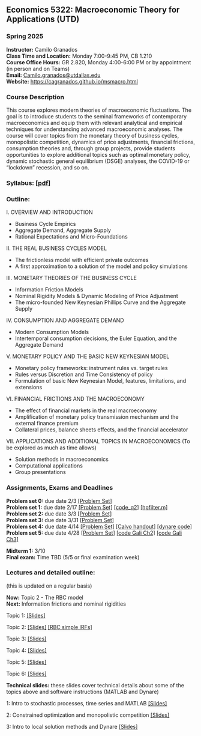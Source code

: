 ## Economics 5322: Macroeconomic Theory for Applications (UTD)
### Spring 2025

**Instructor:** Camilo Granados \
**Class Time and Location:** Monday 7:00-9:45 PM, CB 1.210 \
**Course Office Hours:**  GR 2.820, Monday 4:00-6:00 PM or by appointment (in person and on Teams) \
**Email:** Camilo.granados@utdallas.edu \
**Website:** <a href="https://cagranados.github.io/msmacro.html"><u>https://cagranados.github.io/msmacro.html</u></a> 


### Course Description

This course explores modern theories of macroeconomic fluctuations. The goal is to introduce students to the seminal frameworks of contemporary macroeconomics and equip them with relevant analytical and empirical techniques for understanding advanced macroeconomic analyses. The course will cover topics from the monetary theory of business cycles, monopolistic competition, dynamics of price adjustments, financial frictions, consumption theories and, through group projects, provide students opportunities to explore additional topics such as optimal monetary policy, dynamic stochastic general equilibrium (DSGE) analyses, the COVID-19 or “lockdown” recession, and so on.


### Syllabus:  <a href="https://cagranados.github.io/files/msmacrospr25/Econ5322sp25_syllabus.pdf"><u>[pdf]</u></a> 


### Outline:

I. OVERVIEW AND INTRODUCTION

- Business Cycle Empirics
- Aggregate Demand, Aggregate Supply
- Rational Expectations and Micro-Foundations

II. THE REAL BUSINESS CYCLES MODEL

- The frictionless model with efficient private outcomes
- A first approximation to a solution of the model and policy simulations

III. MONETARY THEORIES OF THE BUSINESS CYCLE

- Information Friction Models
- Nominal Rigidity Models & Dynamic Modeling of Price Adjustment
- The micro-founded New Keynesian Phillips Curve and the Aggregate Supply

IV. CONSUMPTION AND AGGREGATE DEMAND

- Modern Consumption Models
- Intertemporal consumption decisions, the Euler Equation, and the Aggregate Demand
     
V. MONETARY POLICY AND THE BASIC NEW KEYNESIAN MODEL

- Monetary policy frameworks: instrument rules vs. target rules
- Rules versus Discretion and Time Consistency of policy
- Formulation of basic New Keynesian Model, features, limitations, and extensions

VI. FINANCIAL FRICTIONS AND THE MACROECONOMY

- The effect of financial markets in the real macroeconomy
- Amplification of monetary policy transmission mechanism and the external finance premium
- Collateral prices, balance sheets effects, and the financial accelerator

VII. APPLICATIONS AND ADDITIONAL TOPICS IN MACROECONOMICS
(To be explored as much as time allows)

- Solution methods in macroeconomics
- Computational applications
- Group presentations



### Assignments, Exams and Deadlines


**Problem set 0:** due date 2/3 <a href="https://cagranados.github.io/files/msmacrospr25/PS0.pdf"><u>[Problem Set]</u></a> <!-- <a href="https://cagranados.github.io/files/msmacrospr25/PS0_AnswerKey.pdf"><u>[Answer Key]</u></a> --> \
**Problem set 1:** due date 2/17 <a href="https://cagranados.github.io/files/msmacrospr25/PS1.pdf"><u>[Problem Set]</u></a> <a href="https://cagranados.github.io/files/msmacrospr25/ps1q2_code.m"><u>[code_q2]</u></a> <a href="https://cagranados.github.io/files/msmacrospr25/hpfilter.m"><u>[hpfilter.m]</u></a> <!-- <a href="https://cagranados.github.io/files/msmacrospr25/PS1_AnswerKey.pdf"><u>[Answer Key]</u></a>  <a href="https://cagranados.github.io/files/msmacrospr25/data_ps1.xlsx"><u>[data loaded in Ans key]</u></a> --> \
**Problem set 2:** due date 3/3 <a href="https://cagranados.github.io/files/msmacrospr25/PS2.pdf"><u>[Problem Set]</u></a> <!-- <a href="https://cagranados.github.io/files/msmacrospr25/PS2_AnswerKey.pdf"><u>[Answer Key]</u></a> --> \
**Problem set 3:** due date 3/31 <a href="https://cagranados.github.io/files/msmacrospr25/PS3.pdf"><u>[Problem Set]</u></a> <!-- <a href="https://cagranados.github.io/files/msmacrospr25/PS3_AnswerKey.pdf"><u>[Answer Key]</u></a> -->  \
**Problem set 4:** due date 4/14 <a href="https://cagranados.github.io/files/msmacrospr25/PS4.pdf"><u>[Problem Set]</u></a> <a href="https://cagranados.github.io/files/msmacrospr25/Calvo.pdf"><u>[Calvo handout]</u></a> <a href="https://cagranados.github.io/files/msmacrospr25/simpleDSGEexample.mod"><u>[dynare code]</u></a> <!-- <a href="https://cagranados.github.io/files/msmacrospr25/PS4_AnswerKey.pdf"><u>[Answer Key]</u></a> --> \
**Problem set 5:** due date 4/28 <a href="https://cagranados.github.io/files/msmacrospr25/PS5.pdf"><u>[Problem Set]</u></a> 
<a href="https://cagranados.github.io/files/msmacrospr25/Gali_2008_chapter_2.mod"><u>[code Gali Ch2]</u></a>
<a href="https://cagranados.github.io/files/msmacrospr25/Gali_2008_chapter_3.mod"><u>[code Gali Ch3]</u></a>
<!-- <a href="https://cagranados.github.io/files/msmacrospr25/PS5_AnswerKey.pdf"><u>[Answer Key]</u></a> -->

**Midterm 1:** 3/10  <!-- <a href="https://cagranados.github.io/files/msmacrospr25/Midterm_MSMacro_AnsKey.pdf"><u>[Answer Key]</u></a> --> \
**Final exam:** Time TBD (5/5 or final examination week) <!--  <a href="https://cagranados.github.io/files/msmacrospr25/Final_MSMacro_AnsKey.pdf"><u>[Answer Key]</u></a> -->




### Lectures and detailed outline: 
(this is updated on a regular basis)

**Now:** Topic 2 - The RBC model   \
**Next:** Information frictions and nominal rigidities
<!--**Next:** Group presentations and <span style="color: red;">Final Exam (May 8, 7:00PM)</span> -->

Topic 1: <a href="https://cagranados.github.io/files/msmacrospr25/Topic1_Intro.pdf"><u>[Slides]</u></a> 
<!-- <a href="https://cagranados.github.io/files/msmacrospr25/Topic1_Intro_wNotes.pdf"><u>[Annotated Slides]</u></a> -->

Topic 2: <a href="https://cagranados.github.io/files/msmacrospr25/Topic2_RBC.pdf"><u>[Slides]</u></a> 
<a href="https://cagranados.github.io/files/msmacrospr25/IRFs_RBC.xlsx"><u>[RBC simple IRFs]</u></a> 
<!-- <a href="https://cagranados.github.io/files/msmacrospr25/Topic2_RBC_wNotes.pdf"><u>[Annotated Slides]</u></a> -->

Topic 3: <a href="https://cagranados.github.io/files/msmacrospr25/Topic3_InfoFrictionsAndNominalRigidities.pdf"><u>[Slides]</u></a> 
<!-- <a href="https://cagranados.github.io/files/msmacrospr25/Topic3_InfoFrictionsAndNominalRigidities_wNotes.pdf"><u>[Annotated Slides]</u></a> -->

Topic 4: <a href="https://cagranados.github.io/files/msmacrospr25/Topic4_ConsumptionAndAggregateDemand.pdf"><u>[Slides]</u></a> 
<!-- <a href="https://cagranados.github.io/files/msmacrospr25/Topic4_ConsumptionAndAggregateDemand_wNotes.pdf"><u>[Annotated Slides]</u></a> -->

Topic 5: <a href="https://cagranados.github.io/files/msmacrospr25/Topic5_MonetaryPolicyAndBasicNKModel.pdf"><u>[Slides]</u></a>
<!-- <a href="https://cagranados.github.io/files/msmacrospr25/Topic5_MonetaryPolicyAndBasicNKModel_wNotes.pdf"><u>[Annotated Slides]</u></a> -->

Topic 6: <a href="https://cagranados.github.io/files/msmacrospr25/Topic6_FinancialFrictions.pdf"><u>[Slides]</u></a>
<!-- <a href="https://cagranados.github.io/files/msmacrospr25/Topic6_FinancialFrictions_wNotes.pdf"><u>[Annotated Slides]</u></a> -->


**Technical slides:** these slides cover technical details about some of the topics above and software instructions (MATLAB and Dynare)

1: Intro to stochastic processes, time series and MATLAB <a href="https://cagranados.github.io/files/msmacrospr25/TechSession1_Slides.pdf"><u>[Slides]</u></a> 
<!-- <a href="https://cagranados.github.io/files/msmacrospr25/TechSession1_Slides_withAnnotations.pdf"><u>[Annotated Slides]</u></a> -->

2: Constrained optimization and monopolistic competition <a href="https://cagranados.github.io/files/msmacrospr25/TechSession2_Slides.pdf"><u>[Slides]</u></a> 
<!-- <a href="https://cagranados.github.io/files/msmacrospr25/TechSession2_Slides_wNotes.pdf"><u>[Annotated Slides]</u></a> -->

3: Intro to local solution methods and Dynare <a href="https://cagranados.github.io/files/msmacrospr25/TechSession3_Slides.pdf"><u>[Slides]</u></a> <!-- <a href="https://cagranados.github.io/files/msmacrospr25/TechSession3_Slides_wNotes.pdf"><u>[Annotated Slides]</u></a> -->
